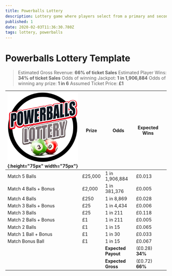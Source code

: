```yaml
---
title: Powerballs Lottery
description: Lottery game where players select from a primary and secondary range
published: 1
date: 2020-02-03T11:36:30.780Z
tags: lottery, powerballs
---
```



# Powerballs Lottery Template

>Estimated Gross Revenue: **66% of ticket Sales** 
Estimated Player Wins: **34% of ticket Sales** 
Odds of winning Jackpot: **1 in 1,906,884** 
Odds of winning any prize: **1 in 6** 
Assumed Ticket Price: **£1**  


| ![powerball-lottery.png](/uploads/powerball-lottery.png){:height="75px" width="75px"}       | Prize   | Odds                             | Expected Wins         |                       |
|---------------|---------|----------------------------------|-----------------------|-----------------------|
| Match 5 Balls       | £25,000 | 1 in 1,906,884                   | £0.013                |                       |
| Match 4 Balls + Bonus     | £2,000  | 1 in 381,376                      | £0.005                |                       |
| Match 4 Balls      | £250     | 1 in 8,869                         | £0.028               |                       |
| Match 3 Balls + Bonus     | £25      | 1 in 4,434                          | £0.006               |                       |
|     Match 3 Balls        | £25     | 1 in 211                           | £0.118               |                
|     Match 2 Balls + Bonus        | £1     | 1 in 211                          | £0.005              |     
|     Match 2 Balls         | £1     | 1 in 15                      | £0.065             |    
|     Match 1 Ball + Bonus     | £1    | 1 in 30                           | £0.033              |                
|     Match Bonus Ball     | £1    | 1 in 15                           | £0.067                |            
| |       |**Expected Payout**  | (£0.28) **34%**  |  |
| |       |**Expected Gross**  | (£0.72) **66%**   |  |